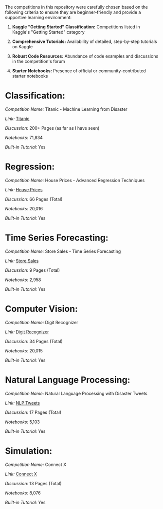 The competitions in this repository were carefully chosen based on the following criteria to ensure they are beginner-friendly and provide a supportive learning environment:

1. **Kaggle "Getting Started" Classification:**
Competitions listed in Kaggle's "Getting Started" category

2. **Comprehensive Tutorials:**
Availability of detailed, step-by-step tutorials on Kaggle

3. **Robust Code Resources:**
Abundance of code examples and discussions in the competition's forum

4. **Starter Notebooks:**
Presence of official or community-contributed starter notebooks


# Classification:

*Competition Name:* Titanic - Machine Learning from Disaster

*Link:* [Titanic](https://www.kaggle.com/competitions/titanic)

*Discussion:* 200+ Pages (as far as I have seen)

*Notebooks:* 71,834

*Built-in Tutorial:* Yes

# Regression:

*Competition Name:* House Prices - Advanced Regression Techniques

*Link:* [House Prices](https://www.kaggle.com/competitions/house-prices-advanced-regression-techniques)

*Discussion:* 66 Pages (Total)

*Notebooks:* 20,016

*Built-in Tutorial:* Yes

# Time Series Forecasting:

*Competition Name:* Store Sales - Time Series Forecasting

*Link:* [Store Sales](https://www.kaggle.com/competitions/store-sales-time-series-forecasting/overview)

*Discussion:* 9 Pages (Total)

*Notebooks:* 2,958

*Built-in Tutorial:* Yes

# Computer Vision:

*Competition Name:* Digit Recognizer

*Link:* [Digit Recognizer](https://www.kaggle.com/competitions/digit-recognizer)

*Discussion:* 34 Pages (Total)

*Notebooks:* 20,015

*Built-in Tutorial:* Yes

# Natural Language Processing:

*Competition Name:* Natural Language Processing with Disaster Tweets

*Link:* [NLP Tweets](https://www.kaggle.com/competitions/nlp-getting-started)

*Discussion:* 17 Pages (Total)

*Notebooks:* 5,103

*Built-in Tutorial:* Yes

# Simulation:

*Competition Name:*  Connect X

*Link:* [Connect X](https://www.kaggle.com/competitions/connectx)

*Discussion:* 13 Pages (Total)

*Notebooks:* 8,076

*Built-in Tutorial:* Yes

